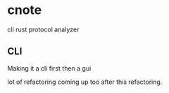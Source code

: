 # cnote
cli rust protocol analyzer

## CLI
Making it a cli first then a gui

lot of refactoring coming up too after this refactoring.
